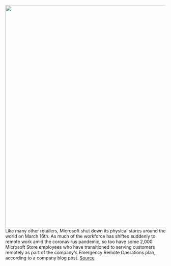 <img src='https://cdn.vox-cdn.com/thumbor/NiRYYXclXUhs2I314rDZ4GlkQ8c=/0x0:2040x1360/1200x800/filters:focal(857x517:1183x843)/cdn.vox-cdn.com/uploads/chorus_image/image/66635408/microsoft1_2040.0.0.jpg' width='700px' /><br/>
Like many other retailers, Microsoft shut down its physical stores around the world on March 16th. As much of the workforce has shifted suddenly to remote work amid the coronavirus pandemic, so too have some 2,000 Microsoft Store employees who have transitioned to serving customers remotely as part of the company's Emergency Remote Operations plan, according to a company blog post.
<a href='https://www.theverge.com/2020/4/10/21216278/microsoft-store-school-training-businesses-remote-work-coronavirus'> Source <a/>